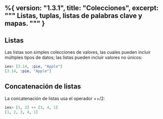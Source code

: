 %{
  version: "1.3.1",
  title: "Colecciones",
  excerpt: """
  Listas, tuplas, listas de palabras clave y mapas.
  """
}
---

## Listas

Las listas son simples colecciones de valores, las cuales pueden incluir múltiples tipos de datos; las listas pueden incluir valores no únicos:

```elixir
iex> [3.14, :pie, "Apple"]
[3.14, :pie, "Apple"]
```

## Concatenación de listas

La concatenación de listas usa el operador ++/2:

```elixir
iex> [1, 2] ++ [3, 4, 1]
[1, 2, 3, 4, 1]
```